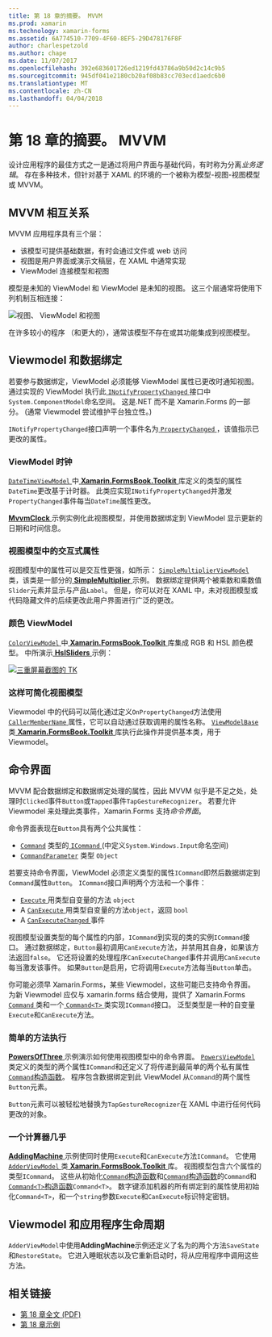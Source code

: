```yaml
---
title: 第 18 章的摘要。 MVVM
ms.prod: xamarin
ms.technology: xamarin-forms
ms.assetid: 6A774510-7709-4F60-8EF5-29D478176F8F
author: charlespetzold
ms.author: chape
ms.date: 11/07/2017
ms.openlocfilehash: 392e683601726ed1219fd43786a9b50d2c14c9b5
ms.sourcegitcommit: 945df041e2180cb20af08b83cc703ecd1aedc6b0
ms.translationtype: MT
ms.contentlocale: zh-CN
ms.lasthandoff: 04/04/2018
---
```

# <a name="summary-of-chapter-18-mvvm"></a>第 18 章的摘要。 MVVM

设计应用程序的最佳方式之一是通过将用户界面与基础代码，有时称为分离*业务逻辑*。 存在多种技术，但针对基于 XAML 的环境的一个被称为模型-视图-视图模型或 MVVM。

## <a name="mvvm-interrelationships"></a>MVVM 相互关系

MVVM 应用程序具有三个层：

- 该模型可提供基础数据，有时会通过文件或 web 访问
- 视图是用户界面或演示文稿层，在 XAML 中通常实现
- ViewModel 连接模型和视图

模型是未知的 ViewModel 和 ViewModel 是未知的视图。 这三个层通常将使用下列机制互相连接：

![视图、 ViewModel 和视图](images/ch18fg03.png "MVVM")

在许多较小的程序 （和更大的），通常该模型不存在或其功能集成到视图模型。

## <a name="viewmodels-and-data-binding"></a>Viewmodel 和数据绑定

若要参与数据绑定，ViewModel 必须能够 ViewModel 属性已更改时通知视图。 通过实现的 ViewModel 执行此[ `INotifyPropertyChanged` ](https://developer.xamarin.com/api/type/System.ComponentModel.INotifyPropertyChanged/)接口中`System.ComponentModel`命名空间。 这是.NET 而不是 Xamarin.Forms 的一部分。 (通常 Viewmodel 尝试维护平台独立性。)

`INotifyPropertyChanged`接口声明一个事件名为[ `PropertyChanged` ](https://developer.xamarin.com/api/type/System.ComponentModel.INotifyPropertyChanged/) ，该值指示已更改的属性。

### <a name="a-viewmodel-clock"></a>ViewModel 时钟

[ `DateTimeViewModel` ](https://github.com/xamarin/xamarin-forms-book-samples/blob/master/Libraries/Xamarin.FormsBook.Toolkit/Xamarin.FormsBook.Toolkit/DateTimeViewModel.cs)中[ **Xamarin.FormsBook.Toolkit** ](https://github.com/xamarin/xamarin-forms-book-samples/tree/master/Libraries/Xamarin.FormsBook.Toolkit/Xamarin.FormsBook.Toolkit)库定义的类型的属性`DateTime`更改基于计时器。 此类应实现`INotifyPropertyChanged`并激发`PropertyChanged`事件每当`DateTime`属性更改。

[ **MvvmClock** ](https://github.com/xamarin/xamarin-forms-book-samples/tree/master/Chapter18/MvvmClock)示例实例化此视图模型，并使用数据绑定到 ViewModel 显示更新的日期和时间信息。

### <a name="interactive-properties-in-a-viewmodel"></a>视图模型中的交互式属性

视图模型中的属性可以是交互性更强，如所示： [ `SimpleMultiplierViewModel` ](https://github.com/xamarin/xamarin-forms-book-samples/blob/master/Chapter18/SimpleMultiplier/SimpleMultiplier/SimpleMultiplier/SimpleMultiplierViewModel.cs)类，该类是一部分的[ **SimpleMultiplier** ](https://github.com/xamarin/xamarin-forms-book-samples/tree/master/Chapter18/SimpleMultiplier)示例。 数据绑定提供两个被乘数和乘数值`Slider`元素并显示与产品`Label`。 但是，你可以对在 XAML 中，未对视图模型或代码隐藏文件的后续更改此用户界面进行广泛的更改。

### <a name="a-color-viewmodel"></a>颜色 ViewModel

[ `ColorViewModel` ](https://github.com/xamarin/xamarin-forms-book-samples/blob/master/Libraries/Xamarin.FormsBook.Toolkit/Xamarin.FormsBook.Toolkit/ColorViewModel.cs)中[ **Xamarin.FormsBook.Toolkit** ](https://github.com/xamarin/xamarin-forms-book-samples/tree/master/Libraries/Xamarin.FormsBook.Toolkit/Xamarin.FormsBook.Toolkit)库集成 RGB 和 HSL 颜色模型。 中所演示[ **HslSliders** ](https://github.com/xamarin/xamarin-forms-book-samples/tree/master/Chapter18/HslSliders)示例：

[![三重屏幕截图的 TK](images/ch18fg08-small.png "HSL 颜色模型")](images/ch18fg08-large.png#lightbox "HSL 颜色模型")

### <a name="streamlining-the-viewmodel"></a>这样可简化视图模型

Viewmodel 中的代码可以简化通过定义`OnPropertyChanged`方法使用[ `CallerMemberName` ](https://developer.xamarin.com/api/type/System.Runtime.CompilerServices.CallerMemberNameAttribute/)属性，它可以自动通过获取调用的属性名称。 [ `ViewModelBase` ](https://github.com/xamarin/xamarin-forms-book-samples/blob/master/Libraries/Xamarin.FormsBook.Toolkit/Xamarin.FormsBook.Toolkit/ViewModelBase.cs)类[ **Xamarin.FormsBook.Toolkit** ](https://github.com/xamarin/xamarin-forms-book-samples/tree/master/Libraries/Xamarin.FormsBook.Toolkit/Xamarin.FormsBook.Toolkit)库执行此操作并提供基本类，用于 Viewmodel。

## <a name="the-command-interface"></a>命令界面

MVVM 配合数据绑定和数据绑定处理的属性，因此 MVVM 似乎是不足之处，处理时`Clicked`事件`Button`或`Tapped`事件`TapGestureRecognizer`。 若要允许 Viewmodel 来处理此类事件，Xamarin.Forms 支持*命令界面*。

命令界面表现在`Button`具有两个公共属性：

- [`Command`](https://developer.xamarin.com/api/property/Xamarin.Forms.Button.Command/) 类型的[ `ICommand` ](https://developer.xamarin.com/api/type/System.Windows.Input.ICommand/) (中定义`System.Windows.Input`命名空间)
- [`CommandParameter`](https://developer.xamarin.com/api/property/Xamarin.Forms.Button.CommandParameter/) 类型 `Object`

若要支持命令界面，ViewModel 必须定义类型的属性`ICommand`即然后数据绑定到`Command`属性`Button`。 `ICommand`接口声明两个方法和一个事件：

- [ `Execute` ](https://developer.xamarin.com/api/member/System.Windows.Input.ICommand.Execute/p/System.Object/)用类型自变量的方法 `object`
- A [ `CanExecute` ](https://developer.xamarin.com/api/member/System.Windows.Input.ICommand.CanExecute/p/System.Object/)用类型自变量的方法`object`，返回 `bool`
- A [ `CanExecuteChanged` ](https://developer.xamarin.com/api/event/System.Windows.Input.ICommand.CanExecuteChanged/)事件

视图模型设置类型的每个属性的内部，`ICommand`到实现的类的实例`ICommand`接口。 通过数据绑定，`Button`最初调用`CanExecute`方法，并禁用其自身，如果该方法返回`false`。 它还将设置的处理程序`CanExecuteChanged`事件并调用`CanExecute`每当激发该事件。 如果`Button`是启用，它将调用`Execute`方法每当`Button`单击。

你可能必须早 Xamarin.Forms，某些 Viewmodel，这些可能已支持命令界面。 为新 Viewmodel 应仅与 xamarin.forms 结合使用，提供了 Xamarin.Forms [ `Command` ](https://developer.xamarin.com/api/type/Xamarin.Forms.Command/)类和一个[ `Command<T>` ](https://developer.xamarin.com/api/type/Xamarin.Forms.Command%3CT%3E/)类实现`ICommand`接口。 泛型类型是一种的自变量`Execute`和`CanExecute`方法。

### <a name="simple-method-executions"></a>简单的方法执行

[ **PowersOfThree** ](https://github.com/xamarin/xamarin-forms-book-samples/tree/master/Chapter18/PowersOfThree)示例演示如何使用视图模型中的命令界面。 [ `PowersViewModel` ](https://github.com/xamarin/xamarin-forms-book-samples/blob/master/Chapter18/PowersOfThree/PowersOfThree/PowersOfThree/PowersViewModel.cs)类定义的类型的两个属性`ICommand`和还定义了将传递到最简单的两个私有属性[`Command`构造函数](https://developer.xamarin.com/api/constructor/Xamarin.Forms.Command.Command/p/System.Action/)。 程序包含数据绑定到此 ViewModel 从`Command`的两个属性`Button`元素。

`Button`元素可以被轻松地替换为`TapGestureRecognizer`在 XAML 中进行任何代码更改的对象。

### <a name="a-calculator-almost"></a>一个计算器几乎

[ **AddingMachine** ](https://github.com/xamarin/xamarin-forms-book-samples/tree/master/Chapter18/AddingMachine)示例使同时使用`Execute`和`CanExecute`方法`ICommand`。 它使用[ `AdderViewModel` ](https://github.com/xamarin/xamarin-forms-book-samples/blob/master/Libraries/Xamarin.FormsBook.Toolkit/Xamarin.FormsBook.Toolkit/AdderViewModel.cs)类[ **Xamarin.FormsBook.Toolkit** ](https://github.com/xamarin/xamarin-forms-book-samples/blob/master/Libraries/Xamarin.FormsBook.Toolkit/Xamarin.FormsBook.Toolkit/AdderViewModel.cs)库。 视图模型包含六个属性的类型`ICommand`。 这些从初始化[`Command`构造函数](https://developer.xamarin.com/api/constructor/Xamarin.Forms.Command.Command/p/System.Action/)和[`Command`构造函数](https://developer.xamarin.com/api/constructor/Xamarin.Forms.Command.Command/p/System.Action/System.Func%7BSystem.Boolean%7D/)的`Command`和[`Command<T>`构造函数](https://developer.xamarin.com/api/constructor/Xamarin.Forms.Command%3CT%3E.Command%3CT%3E/p/System.Action%7BT%7D/System.Func%7BT,System.Boolean%7D/)`Command<T>`。 数字键添加机器的所有绑定到的属性使用初始化`Command<T>`，和一个`string`参数`Execute`和`CanExecute`标识特定密钥。

## <a name="viewmodels-and-the-application-lifecycle"></a>Viewmodel 和应用程序生命周期

`AdderViewModel`中使用**AddingMachine**示例还定义了名为的两个方法`SaveState`和`RestoreState`。 它进入睡眠状态以及它重新启动时，将从应用程序中调用这些方法。



## <a name="related-links"></a>相关链接

- [第 18 章全文 (PDF)](https://download.xamarin.com/developer/xamarin-forms-book/XamarinFormsBook-Ch18-Apr2016.pdf)
- [第 18 章示例](https://github.com/xamarin/xamarin-forms-book-samples/tree/master/Chapter18)
